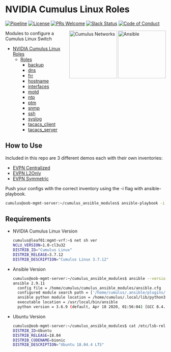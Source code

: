 # NVIDIA Cumulus Linux Roles

[![Pipeline](https://gitlab.com/cumulus-consulting/goldenturtle/cumulus_evpn/badges/master/pipeline.svg)](https://gitlab.com/cumulus-consulting/goldenturtle/cumulus_evpn/pipelines)
[![License](https://img.shields.io/badge/License-Apache%202.0-83389B.svg)](https://opensource.org/licenses/Apache-2.0)
[![PRs Welcome](https://img.shields.io/badge/PRs-welcome-brightgreen.svg)](http://makeapullrequest.com)
[![Slack Status](https://img.shields.io/badge/Slack-2800+-F1446F)](https://slack.cumulusnetworks.com)
[![Code of Conduct](https://img.shields.io/badge/Contributing-Code%20of%20Conduct-1EB5BD)](https://docs.cumulusnetworks.com/contributor-guide/#contributor-covenant-code-of-conduct)

<img src="https://www.ansible.com/hubfs/2016_Images/Assets/Ansible-Mark-Large-RGB-BlackOutline.png" height="150" title="Ansible" align="right" /> 
<img src="https://gitlab.com/cumulus-consulting/goldenturtle/cldemo2/-/raw/master/documentation/images/cumulus-logo.svg" height="150" title="Cumulus Networks" align="right" /> 

Modules to configure a Cumulus Linux Switch

- [NVIDIA Cumulus Linux Roles](#NVIDIA-cumulus-linux-roles)
  * [Roles](#roles)
    + [backup](roles/backup/README.md)
    + [dns](roles/dns/README.md)
    + [frr](roles/frr/README.md)
    + [hostname](roles/hostname/README.md)
    + [interfaces](roles/interfaces/README.md)
    + [motd](roles/motd/README.md)
    + [ntp](roles/ntp/README.md)
    + [ptm](roles/ptm/README.md)
    + [snmp](roles/snmp/README.md)
    + [ssh](roles/ssh/README.md)
    + [syslog](roles/syslog/README.md)
    + [tacacs_client](roles/tacacs_client/README.md)
    + [tacacs_server](roles/tacacs_server/README.md)


## How to Use

Included in this repo are 3 different demos each with their own inventories:
* [EVPN Centralized](inventories/evpn_centralized)
* [EVPN L2Only](inventories/evpn_l2only)
* [EVPN Symmetric](inventories/evpn_symmetric)

Push your configs with the correct inventory using the -i flag with ansible-playbook.
```bash
cumulus@oob-mgmt-server:~/cumulus_ansible_modules$ ansible-playbook -i inventories/evpn_centralized/ playbooks/deploy.yml
```


## Requirements

* NVIDIA Cumulus Linux Version
  ```bash
  cumulus@leaf01:mgmt-vrf:~$ net sh ver
  NCLU_VERSION=1.0-cl3u32
  DISTRIB_ID="Cumulus Linux"
  DISTRIB_RELEASE=3.7.12
  DISTRIB_DESCRIPTION="Cumulus Linux 3.7.12"
  ```
* Ansible Version
  ```bash
  cumulus@oob-mgmt-server:~/cumulus_ansible_modules$ ansible --version
  ansible 2.9.11
    config file = /home/cumulus/cumulus_ansible_modules/ansible.cfg
    configured module search path = ['/home/cumulus/.ansible/plugins/modules', '/usr/share/ansible/plugins/modules']
    ansible python module location = /home/cumulus/.local/lib/python3.6/site-packages/ansible
    executable location = /usr/local/bin/ansible
    python version = 3.6.9 (default, Apr 18 2020, 01:56:04) [GCC 8.4.0]
  ```
* Ubuntu Version
  ```bash
  cumulus@oob-mgmt-server:~/cumulus_ansible_modules$ cat /etc/lsb-release
  DISTRIB_ID=Ubuntu
  DISTRIB_RELEASE=18.04
  DISTRIB_CODENAME=bionic
  DISTRIB_DESCRIPTION="Ubuntu 18.04.4 LTS"
  ```
